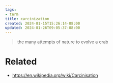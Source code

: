```yaml
---
tags:
- term
title: carcinization
created: 2024-01-15T15:26:14-08:00
updated: 2024-01-26T09:05:37-08:00
---
```



 > 
 > the many attempts of nature to evolve a crab

# Related

* https://en.wikipedia.org/wiki/Carcinisation
